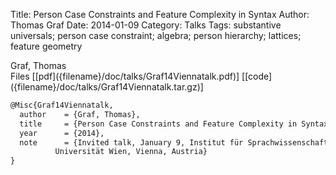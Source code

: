 Title: Person Case Constraints and Feature Complexity in Syntax
Author: Thomas Graf
Date: 2014-01-09
Category: Talks
Tags: substantive universals; person case constraint; algebra; person hierarchy; lattices; feature geometry

<div markdown class="authors">
Graf, Thomas
</div>

<div markdown class="files">
<span id="files-title">Files</span>
[[pdf]({filename}/doc/talks/Graf14Viennatalk.pdf)]
[[code]({filename}/doc/talks/Graf14Viennatalk.tar.gz)]
</div>

~~~latex
@Misc{Graf14Viennatalk,
  author	= {Graf, Thomas},
  title		= {Person Case Constraints and Feature Complexity in Syntax},
  year		= {2014},
  note		= {Invited talk, January 9, Institut für Sprachwissenschaft,
		  Universität Wien, Vienna, Austria}
}
~~~
